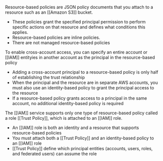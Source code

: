 Resource-based policies are JSON policy documents that you attach to a resource such as an [[Amazon S3]] bucket. 
- These policies grant the specified principal permission to perform specific actions on that resource and defines what conditions this applies. 
- Resource-based policies are inline policies. 
- There are not managed resource-based policies

To enable cross-account access, you can specify an entire account or [[IAM]] entityies in another account as the principal in the resource-based policy
- Adding a cross-account principal to a resource-based policy is only half of establishing the trust relationship
- When the principal and the resource are in separate AWS accounts, you must also use an identity-based policy to grant the principal access to the resource
- If a resource-based policy grants access to a principal in the same account, no additional identity-based policy is required


The [[IAM]] service supports only one type of resource-based policy called a role [[Trust Policy]], which is attached to an [[IAM]] role.
- An [[IAM]] role is both an identity and a resource that supports resource-based policies
- You must attach both a [[Trust Policy]] and an identity-based policy to an [[IAM]] role
- [[Trust Policy]] define which principal entities (accounts, users, roles, and federated users) can assume the role